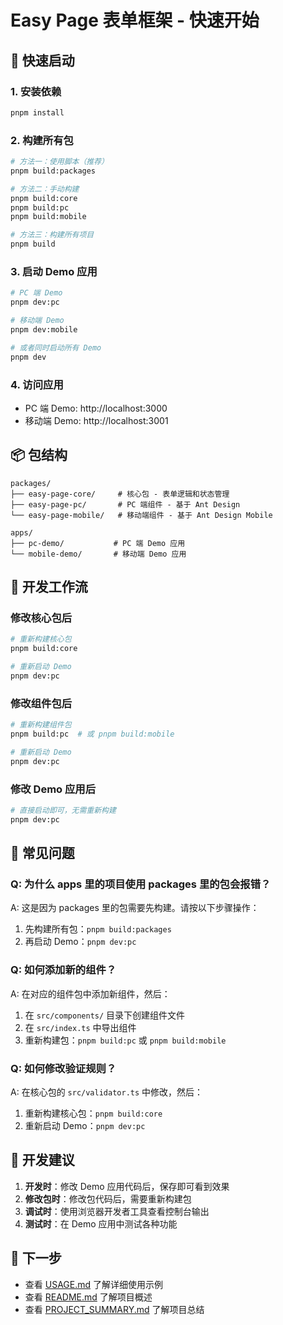 # Easy Page 表单框架 - 快速开始

## 🚀 快速启动

### 1. 安装依赖

```bash
pnpm install
```

### 2. 构建所有包

```bash
# 方法一：使用脚本（推荐）
pnpm build:packages

# 方法二：手动构建
pnpm build:core
pnpm build:pc
pnpm build:mobile

# 方法三：构建所有项目
pnpm build
```

### 3. 启动 Demo 应用

```bash
# PC 端 Demo
pnpm dev:pc

# 移动端 Demo
pnpm dev:mobile

# 或者同时启动所有 Demo
pnpm dev
```

### 4. 访问应用

- PC 端 Demo: http://localhost:3000
- 移动端 Demo: http://localhost:3001

## 📦 包结构

```
packages/
├── easy-page-core/     # 核心包 - 表单逻辑和状态管理
├── easy-page-pc/       # PC 端组件 - 基于 Ant Design
└── easy-page-mobile/   # 移动端组件 - 基于 Ant Design Mobile

apps/
├── pc-demo/           # PC 端 Demo 应用
└── mobile-demo/       # 移动端 Demo 应用
```

## 🔧 开发工作流

### 修改核心包后

```bash
# 重新构建核心包
pnpm build:core

# 重新启动 Demo
pnpm dev:pc
```

### 修改组件包后

```bash
# 重新构建组件包
pnpm build:pc  # 或 pnpm build:mobile

# 重新启动 Demo
pnpm dev:pc
```

### 修改 Demo 应用后

```bash
# 直接启动即可，无需重新构建
pnpm dev:pc
```

## 🐛 常见问题

### Q: 为什么 apps 里的项目使用 packages 里的包会报错？

A: 这是因为 packages 里的包需要先构建。请按以下步骤操作：

1. 先构建所有包：`pnpm build:packages`
2. 再启动 Demo：`pnpm dev:pc`

### Q: 如何添加新的组件？

A: 在对应的组件包中添加新组件，然后：

1. 在 `src/components/` 目录下创建组件文件
2. 在 `src/index.ts` 中导出组件
3. 重新构建包：`pnpm build:pc` 或 `pnpm build:mobile`

### Q: 如何修改验证规则？

A: 在核心包的 `src/validator.ts` 中修改，然后：

1. 重新构建核心包：`pnpm build:core`
2. 重新启动 Demo：`pnpm dev:pc`

## 📝 开发建议

1. **开发时**：修改 Demo 应用代码后，保存即可看到效果
2. **修改包时**：修改包代码后，需要重新构建包
3. **调试时**：使用浏览器开发者工具查看控制台输出
4. **测试时**：在 Demo 应用中测试各种功能

## 🎯 下一步

- 查看 [USAGE.md](./USAGE.md) 了解详细使用示例
- 查看 [README.md](./README.md) 了解项目概述
- 查看 [PROJECT_SUMMARY.md](./PROJECT_SUMMARY.md) 了解项目总结
